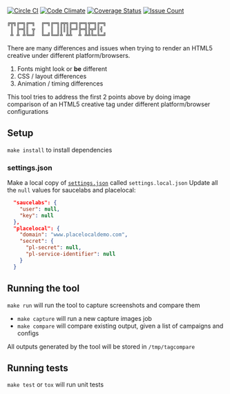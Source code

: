 [![Circle CI](https://circleci.com/gh/paperg/tagcompare/tree/master.svg?style=shield&circle-token=2ab0b5bce0728be579eb7aba17e52668e7ebf031)](https://circleci.com/gh/paperg/tagcompare/tree/master)
[![Code Climate](https://codeclimate.com/github/paperg/tagcompare/badges/gpa.svg)](https://codeclimate.com/github/paperg/tagcompare)
[![Coverage Status](https://coveralls.io/repos/paperg/tagcompare/badge.svg?branch=master&service=github)](https://coveralls.io/github/paperg/tagcompare?branch=master)
[![Issue Count](https://codeclimate.com/github/paperg/tagcompare/badges/issue_count.svg)](https://codeclimate.com/github/paperg/tagcompare)

```
╔╦╗╔═╗╔═╗  ╔═╗╔═╗╔╦╗╔═╗╔═╗╦═╗╔═╗
 ║ ╠═╣║ ╦  ║  ║ ║║║║╠═╝╠═╣╠╦╝║╣ 
 ╩ ╩ ╩╚═╝  ╚═╝╚═╝╩ ╩╩  ╩ ╩╩╚═╚═╝
```
There are many differences and issues when trying to render an HTML5 creative under different platform/browsers.
  1. Fonts might look or **be** different
  2. CSS / layout differences
  3. Animation / timing differences

This tool tries to address the first 2 points above by doing image comparison of an HTML5 creative tag under different 
platform/browser configurations

## Setup
`make install` to install dependencies

### settings.json
Make a local copy of [`settings.json`](tagcompare/settings.json) called `settings.local.json`
Update all the `null` values for saucelabs and placelocal:
```json
  "saucelabs": {
    "user": null,
    "key": null
  },
  "placelocal": {
    "domain": "www.placelocaldemo.com",
    "secret": {
      "pl-secret": null,
      "pl-service-identifier": null
    }
  }
```

## Running the tool
`make run` will run the tool to capture screenshots and compare them
  - `make capture` will run a new capture images job
  - `make compare` will compare existing output, given a list of campaigns and configs

All outputs generated by the tool will be stored in `/tmp/tagcompare`

## Running tests
`make test` or `tox` will run unit tests
